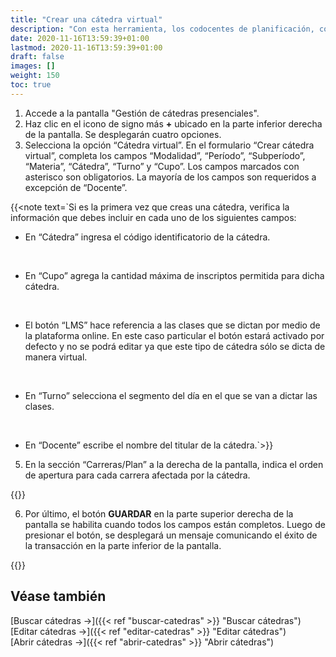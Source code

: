 ```yaml
---
title: "Crear una cátedra virtual"
description: "Con esta herramienta, los codocentes de planificación, codocentes SGEA, y mesa de ayuda podrán comenzar a generar las cátedras virtuales de manera fácil y ágil."
date: 2020-11-16T13:59:39+01:00
lastmod: 2020-11-16T13:59:39+01:00
draft: false
images: []
weight: 150
toc: true
---
```


1. Accede a la pantalla "Gestión de cátedras presenciales".
2. Haz clic en el icono de signo más **+** ubicado en la parte inferior derecha de la pantalla. Se desplegarán cuatro opciones. 
3. Selecciona la opción “Cátedra virtual”.
En el formulario “Crear cátedra virtual”, completa los campos “Modalidad”, “Período”, “Subperíodo”, “Materia”, “Cátedra”, “Turno” y “Cupo”. Los campos marcados con asterisco son obligatorios. La mayoría de los campos son requeridos a excepción de “Docente”.

{{<note text=`Si es la primera vez que creas una cátedra, verifica la información que debes incluir en cada uno de los siguientes campos:
<br>

- En “Cátedra” ingresa el código identificatorio de la cátedra.
<br>

- En “Cupo” agrega la cantidad máxima de inscriptos permitida para dicha cátedra.
<br>

- El botón “LMS” hace referencia a las clases que se dictan por medio de la plataforma online. En este caso particular el botón estará activado por defecto y no se podrá editar ya que este tipo de cátedra sólo se dicta de manera virtual.
<br>

- En “Turno” selecciona el segmento del día en el que se van a dictar las clases.
<br>

- En “Docente” escribe el nombre del titular de la cátedra.`>}}

5. En la sección “Carreras/Plan” a la derecha de la pantalla, indica el orden de apertura para cada carrera afectada por la cátedra.

{{<note text="La grilla del Calendario no se podrá modificar ya que este tipo de cátedra no requiere la carga de días y horarios.">}}

6. Por último, el botón **GUARDAR** en la parte superior derecha de la pantalla se habilita cuando todos los campos están completos. Luego de presionar el botón, se desplegará un mensaje comunicando el éxito de la transacción en la parte inferior de la pantalla.

{{<tip text="La cátedra creada se podrá ver en la grilla de la pantalla de búsqueda. Por defecto, la cátedra se creará cerrada. Para poder abrir cualquier cátedra desde esta pantalla, use el botón de encendido y apagado a la derecha de la cátedra seleccionada. Un mensaje se abrirá para confirmar la acción.">}}


## Véase también

[Buscar cátedras →]({{< ref "buscar-catedras" >}} "Buscar cátedras")
<br/>
[Editar cátedras →]({{< ref "editar-catedras" >}} "Editar cátedras")
<br/>
[Abrir cátedras →]({{< ref "abrir-catedras" >}} "Abrir cátedras")
